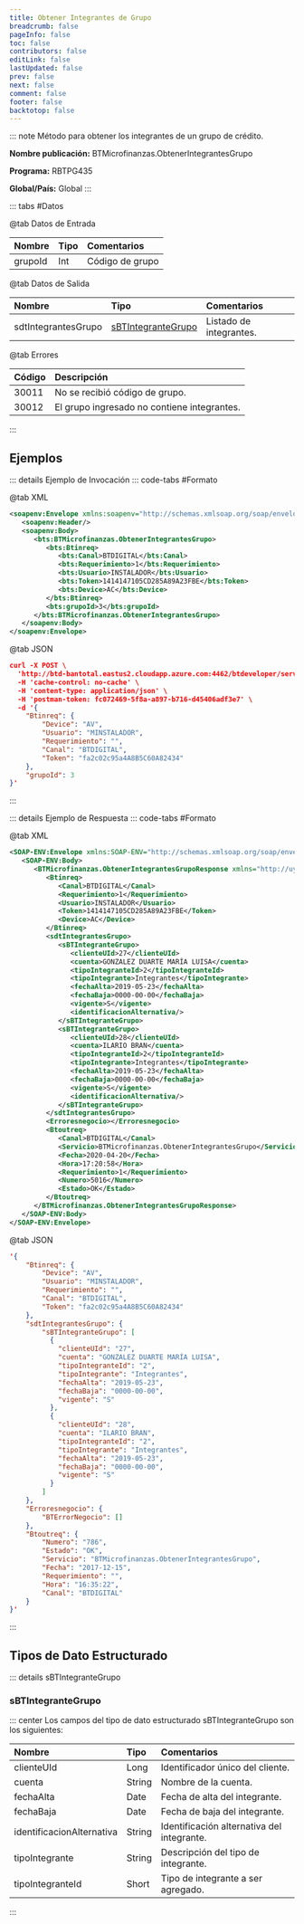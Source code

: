 ```yaml
---
title: Obtener Integrantes de Grupo
breadcrumb: false
pageInfo: false
toc: false
contributors: false
editLink: false
lastUpdated: false
prev: false
next: false
comment: false
footer: false
backtotop: false
---
```


<!-- ABRE DATOS DEL MÉTODO -->
::: note Método para obtener los integrantes de un grupo de crédito.

**Nombre publicación:** BTMicrofinanzas.ObtenerIntegrantesGrupo

**Programa:** RBTPG435

**Global/País:** Global
:::
<!-- CIERRA DATOS DEL MÉTODO -->

<!-- ABRE TABLA DE DATOS -->
::: tabs #Datos 

@tab Datos de Entrada

Nombre | Tipo | Comentarios
:--------- | :--------- | :---------
grupoId | Int | Código de grupo

@tab Datos de Salida

Nombre | Tipo | Comentarios
:--------- | :----------- | :-----------
sdtIntegrantesGrupo | [sBTIntegranteGrupo](#sbtintegrantegrupo) | Listado de integrantes.

@tab Errores

Código | Descripción
:--------- | :-----------
30011 | No se recibió código de grupo.
30012 | El grupo ingresado no contiene integrantes.
::: 
<!-- CIERRA TABLA DE DATOS -->

## **Ejemplos**

<!-- ABRE EJEMPLO DE INVOCACIÓN -->
::: details Ejemplo de Invocación 
::: code-tabs #Formato

@tab XML
```xml
<soapenv:Envelope xmlns:soapenv="http://schemas.xmlsoap.org/soap/envelope/" xmlns:bts="http://uy.com.dlya.bantotal/BTSOA/">
   <soapenv:Header/>
   <soapenv:Body>
      <bts:BTMicrofinanzas.ObtenerIntegrantesGrupo>
         <bts:Btinreq>
            <bts:Canal>BTDIGITAL</bts:Canal>
            <bts:Requerimiento>1</bts:Requerimiento>
            <bts:Usuario>INSTALADOR</bts:Usuario>
            <bts:Token>1414147105CD285A89A23FBE</bts:Token>
            <bts:Device>AC</bts:Device>
         </bts:Btinreq>
         <bts:grupoId>3</bts:grupoId>
      </bts:BTMicrofinanzas.ObtenerIntegrantesGrupo>
   </soapenv:Body>
</soapenv:Envelope>
```

@tab JSON
```json
curl -X POST \
  'http://btd-bantotal.eastus2.cloudapp.azure.com:4462/btdeveloper/servlet/com.dlya.bantotal.odwsbt_BTMicrofinanzas_v1?ObtenerIntegrantesGrupo=' \
  -H 'cache-control: no-cache' \
  -H 'content-type: application/json' \
  -H 'postman-token: fc072469-5f8a-a897-b716-d45406adf3e7' \
  -d '{
	"Btinreq": {
		"Device": "AV",
		"Usuario": "MINSTALADOR",
		"Requerimiento": "",
		"Canal": "BTDIGITAL",
		"Token": "fa2c02c95a4A8B5C60A82434"
	},
	"grupoId": 3
}'
```
:::
<!-- CIERRA EJEMPLO DE INVOCACIÓN -->

<!-- ABRE EJEMPLO DE RESPUESTA -->
::: details Ejemplo de Respuesta 
::: code-tabs #Formato

@tab XML
```xml
<SOAP-ENV:Envelope xmlns:SOAP-ENV="http://schemas.xmlsoap.org/soap/envelope/" xmlns:xsd="http://www.w3.org/2001/XMLSchema" xmlns:SOAP-ENC="http://schemas.xmlsoap.org/soap/encoding/" xmlns:xsi="http://www.w3.org/2001/XMLSchema-instance">
   <SOAP-ENV:Body>
      <BTMicrofinanzas.ObtenerIntegrantesGrupoResponse xmlns="http://uy.com.dlya.bantotal/BTSOA/">
         <Btinreq>
            <Canal>BTDIGITAL</Canal>
            <Requerimiento>1</Requerimiento>
            <Usuario>INSTALADOR</Usuario>
            <Token>1414147105CD285A89A23FBE</Token>
            <Device>AC</Device>
         </Btinreq>
         <sdtIntegrantesGrupo>
            <sBTIntegranteGrupo>
               <clienteUId>27</clienteUId>
               <cuenta>GONZALEZ DUARTE MARÍA LUISA</cuenta>
               <tipoIntegranteId>2</tipoIntegranteId>
               <tipoIntegrante>Integrantes</tipoIntegrante>
               <fechaAlta>2019-05-23</fechaAlta>
               <fechaBaja>0000-00-00</fechaBaja>
               <vigente>S</vigente>
               <identificacionAlternativa/>
            </sBTIntegranteGrupo>
            <sBTIntegranteGrupo>
               <clienteUId>28</clienteUId>
               <cuenta>ILARIO BRAN</cuenta>
               <tipoIntegranteId>2</tipoIntegranteId>
               <tipoIntegrante>Integrantes</tipoIntegrante>
               <fechaAlta>2019-05-23</fechaAlta>
               <fechaBaja>0000-00-00</fechaBaja>
               <vigente>S</vigente>
               <identificacionAlternativa/>
            </sBTIntegranteGrupo>
         </sdtIntegrantesGrupo>
         <Erroresnegocio></Erroresnegocio>
         <Btoutreq>
            <Canal>BTDIGITAL</Canal>
            <Servicio>BTMicrofinanzas.ObtenerIntegrantesGrupo</Servicio>
            <Fecha>2020-04-20</Fecha>
            <Hora>17:20:58</Hora>
            <Requerimiento>1</Requerimiento>
            <Numero>5016</Numero>
            <Estado>OK</Estado>
         </Btoutreq>
      </BTMicrofinanzas.ObtenerIntegrantesGrupoResponse>
   </SOAP-ENV:Body>
</SOAP-ENV:Envelope>
```

@tab JSON
```json
'{
	"Btinreq": {
		"Device": "AV",
		"Usuario": "MINSTALADOR",
		"Requerimiento": "",
		"Canal": "BTDIGITAL",
		"Token": "fa2c02c95a4A8B5C60A82434"
	},
	"sdtIntegrantesGrupo": {
		"sBTIntegranteGrupo": [
		  {
			"clienteUId": "27",
			"cuenta": "GONZALEZ DUARTE MARÍA LUISA",
			"tipoIntegranteId": "2",
			"tipoIntegrante": "Integrantes",
			"fechaAlta": "2019-05-23",
			"fechaBaja": "0000-00-00",
			"vigente": "S"
		  },
		  {
			"clienteUId": "28",
			"cuenta": "ILARIO BRAN",
			"tipoIntegranteId": "2",
			"tipoIntegrante": "Integrantes",
			"fechaAlta": "2019-05-23",
			"fechaBaja": "0000-00-00",
			"vigente": "S"
		  }
		]
	},
    "Erroresnegocio": {
        "BTErrorNegocio": []
    },
    "Btoutreq": {
        "Numero": "786",
        "Estado": "OK",
        "Servicio": "BTMicrofinanzas.ObtenerIntegrantesGrupo",
        "Fecha": "2017-12-15",
        "Requerimiento": "",
        "Hora": "16:35:22",
        "Canal": "BTDIGITAL"
    }
}'
```
:::
<!-- CIERRA EJEMPLO DE RESPUESTA -->

## **Tipos de Dato Estructurado**

<!-- ABRE SDT -->
::: details sBTIntegranteGrupo  

### sBTIntegranteGrupo

::: center 
Los campos del tipo de dato estructurado sBTIntegranteGrupo son los siguientes: 

Nombre | Tipo | Comentarios 
:--------- | :----------- | :----------- 
clienteUId | Long | Identificador único del cliente. 
cuenta | String | Nombre de la cuenta. 
fechaAlta | Date | Fecha de alta del integrante. 
fechaBaja | Date | Fecha de baja del integrante. 
identificacionAlternativa | String | Identificación alternativa del integrante. 
tipoIntegrante | String | Descripción del tipo de integrante. 
tipoIntegranteId | Short | Tipo de integrante a ser agregado. 
:::
<!-- CIERRA SDT -->